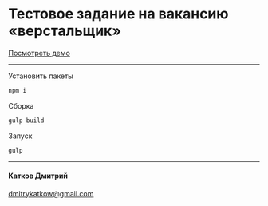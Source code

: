 # Тестовое задание на вакансию «верстальщик»
[Посмотреть демо](http://example.net/)

---

Установить пакеты
```bash
npm i
```
Сборка
```bash
gulp build
```
Запуск
```bash
gulp
```

---

#### Катков Дмитрий
dmitrykatkow@gmail.com